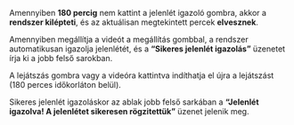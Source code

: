 Amennyiben **180 percig** nem kattint a jelenlét igazoló gombra, akkor a **rendszer kilépteti**, és az aktuálisan megtekintett percek **elvesznek**.

Amennyiben megállítja a videót a megállítás gombbal, a rendszer automatikusan igazolja jelenlétét, és a  **“Sikeres jelenlét igazolás”** üzenetet írja ki a jobb felső sarokban.

A lejátszás gombra  vagy a videóra kattintva indíthatja el újra a lejátszást  (180 perces időkorláton belül).

 Sikeres jelenlét igazoláskor az ablak jobb felső sarkában a **“Jelenlét igazolva! A jelenlétet sikeresen rögzitettük”** üzenet jelenik meg. 
